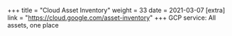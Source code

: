 +++
title = "Cloud Asset Inventory"
weight = 33
date = 2021-03-07
[extra]
link = "https://cloud.google.com/asset-inventory"
+++
GCP service: All assets, one place

